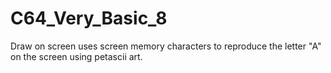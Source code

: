 # C64_Very_Basic_8

Draw on screen uses screen memory characters to reproduce the letter "A" on the screen using petascii art.
